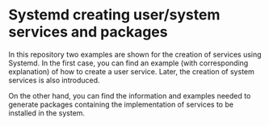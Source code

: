 # Systemd creating user/system services and packages

In this repository two examples are shown for the creation of services using Systemd. In the first case, you can find an example (with corresponding explanation) of how to create a user service. Later, the creation of system services is also introduced.

On the other hand, you can find the information and examples needed to generate packages containing the implementation of services to be installed in the system.
